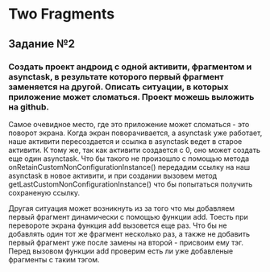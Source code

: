 # Two Fragments

## Задание №2
### Создать проект андроид с одной активити, фрагментом и asynctask, в результате которого первый фрагмент заменяется на другой. Описать ситуации, в которых приложение может сломаться. Проект можешь выложить на github.

Самое очевидное место, где это приложение может сломаться - это поворот экрана. Когда экран поворачивается, а asynctask уже работает, наше активити пересоздается и ссылка в asynctask ведет в старое активити. К тому же, так как активити создается с 0, оно может создать еще один asynctask. Что бы такого не произошло с помощью метода onRetainCustomNonConfigurationInstance() передадим ссылку на наш asynctask в новое активити, и при создании вызовем метод getLastCustomNonConfigurationInstance() что бы попытаться получить сохраненую ссылку.

Другая ситуация может возникнуть из за того что мы добавляем первый фрагмент динамически с помощью функции add. Тоесть при перевороте экрана функция add вызовется еще раз. Что бы не  добавлять один тот же фрагмент несколько раз, а также не добавить первый фрагмент уже после замены на второй - присвоим ему тэг. Перед вызовом функции add проверим есть ли уже добавленые фрагменты с таким тэгом.
